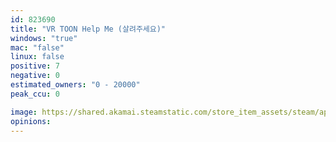 ```yaml
---
id: 823690
title: "VR TOON Help Me (살려주세요)"
windows: "true"
mac: "false"
linux: false
positive: 7
negative: 0
estimated_owners: "0 - 20000"
peak_ccu: 0

image: https://shared.akamai.steamstatic.com/store_item_assets/steam/apps/823690/header.jpg?t=1631079247
opinions:
---
```

